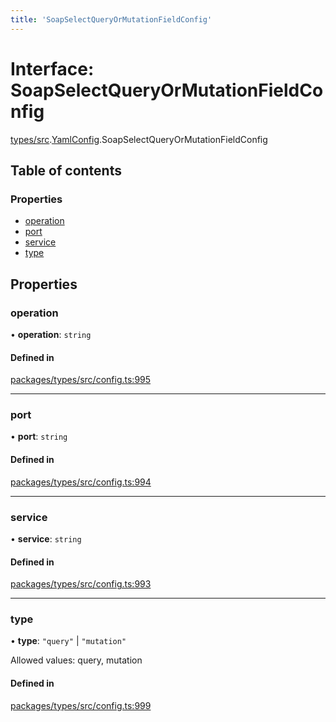 ```yaml
---
title: 'SoapSelectQueryOrMutationFieldConfig'
---
```


# Interface: SoapSelectQueryOrMutationFieldConfig

[types/src](../modules/types_src).[YamlConfig](../modules/types_src.YamlConfig).SoapSelectQueryOrMutationFieldConfig

## Table of contents

### Properties

- [operation](types_src.YamlConfig.SoapSelectQueryOrMutationFieldConfig#operation)
- [port](types_src.YamlConfig.SoapSelectQueryOrMutationFieldConfig#port)
- [service](types_src.YamlConfig.SoapSelectQueryOrMutationFieldConfig#service)
- [type](types_src.YamlConfig.SoapSelectQueryOrMutationFieldConfig#type)

## Properties

### operation

• **operation**: `string`

#### Defined in

[packages/types/src/config.ts:995](https://github.com/Urigo/graphql-mesh/blob/master/packages/types/src/config.ts#L995)

___

### port

• **port**: `string`

#### Defined in

[packages/types/src/config.ts:994](https://github.com/Urigo/graphql-mesh/blob/master/packages/types/src/config.ts#L994)

___

### service

• **service**: `string`

#### Defined in

[packages/types/src/config.ts:993](https://github.com/Urigo/graphql-mesh/blob/master/packages/types/src/config.ts#L993)

___

### type

• **type**: ``"query"`` \| ``"mutation"``

Allowed values: query, mutation

#### Defined in

[packages/types/src/config.ts:999](https://github.com/Urigo/graphql-mesh/blob/master/packages/types/src/config.ts#L999)
